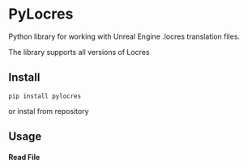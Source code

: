 # PyLocres
Python library for working with Unreal Engine .locres translation files. 

The library supports all versions of Locres

## Install
```
pip install pylocres
```
or instal from repository

## Usage

#### Read File
